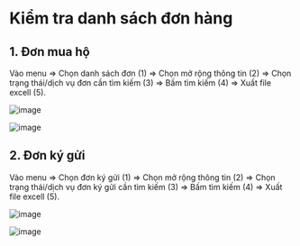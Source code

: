 # Kiểm tra danh sách đơn hàng

## 1. Đơn mua hộ

Vào menu => Chọn danh sách đơn (1) => Chọn mở rộng thông tin  (2) => Chọn trạng thái/dịch vụ đơn cần tìm kiếm (3) => Bấm tìm kiếm (4) => Xuất file excell (5).

![image](https://user-images.githubusercontent.com/85599407/183395714-320faa88-7cd4-4937-994e-f82d678aac86.png)

![image](https://user-images.githubusercontent.com/85599407/183395906-2368c729-344e-485e-99d0-d5fa19b182de.png)

## 2. Đơn ký gửi

Vào menu => Chọn đơn ký gửi (1) => Chọn mở rộng thông tin  (2) => Chọn trạng thái/dịch vụ đơn ký gửi cần tìm kiếm (3) => Bấm tìm kiếm (4) => Xuất file excell (5).

![image](https://user-images.githubusercontent.com/85599407/183396227-840e07af-47cd-40ec-9994-63d0e85d0558.png)

![image](https://user-images.githubusercontent.com/85599407/183396438-a6513f81-862c-4860-a134-4d21ec9ab0e2.png)


